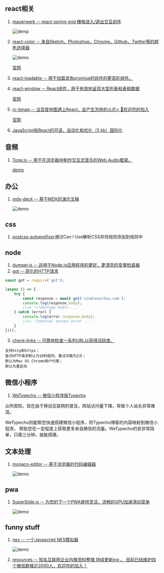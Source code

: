 ## react相关
1. [mauerwerk -- react-spring grid 栅格进入/退出交互组件](https://github.com/drcmda/mauerwerk)

    ![demp](https://github.com/drcmda/mauerwerk/raw/master/assets/grid.gif)
2. [react-color -- 来自Sketch，Photoshop，Chrome，Github，Twitter等的颜色选择器](https://github.com/casesandberg/react-color)

    ![demo](https://camo.githubusercontent.com/cf6a12e93cfa2e84b49f1cc4343f5f509c5ff54c/68747470733a2f2f6d656469612e67697068792e636f6d2f6d656469612f32364666676754353371453330344377452f67697068792e676966)

    [官网](http://casesandberg.github.io/react-color/)
3. [react-loadable -- 用于加载具有promise的组件的更高阶组件。](https://github.com/jamiebuilds/react-loadable)
4. [react-window -- React组件，用于有效地呈现大型列表和表格数据](https://github.com/bvaughn/react-window)

    [官网](https://react-window.now.sh/#/examples/list/fixed-size)
5. [rc-bmap -- 当百度地图遇上React，会产生怎样的火花🔥 🎉欢迎您的加入](https://github.com/jser-club/rc-bmap)

	[官网](https://bmap.jser-club.com/)
6. [JavaScript和React的可读，自动化和优化（5 kb）国际化](https://github.com/lingui/js-lingui)
## 音频
1. [Tone.js -- 用于在浏览器中制作交互式音乐的Web Audio框架。](https://github.com/Tonejs/Tone.js)

    [demo](https://tonejs.github.io/demos)
## 办公
1. [mdx-deck -- 基于MDX的演示文稿](https://github.com/jxnblk/mdx-deck)

    ![demo](https://camo.githubusercontent.com/c12c8d143a3509f9aa6fde5629ea0c7f78e68437/68747470733a2f2f73332e616d617a6f6e6177732e636f6d2f6a786e626c6b2f6d64782d6465636b2e676966)
## css
1. [postcss-autoprefixer](https://github.com/postcss/autoprefixer)通过Can I Use解析CSS并将规则添加到规则中
## node
1. [dumper.js -- 适用于Node.js应用程序的更好，更漂亮的变量检查器](https://github.com/zeeshanu/dumper.js)
2. [got -- 简化的HTTP请求](https://github.com/sindresorhus/got)
```js
const got = require('got');

(async () => {
	try {
		const response = await got('sindresorhus.com');
		console.log(response.body);
		//=> '<!doctype html> ...'
	} catch (error) {
		console.log(error.response.body);
		//=> 'Internal server error ...'
	}
})();
```
3. [check-links -- 可靠地检查一系列URL以获得活跃度。](https://github.com/transitive-bullshit/check-links)
```
支持http和https；
每次HTTP请求默认为10秒超时，重试次数为2次；
默认为Mac OS Chrome用户代理；
默认为重定向
```
## 微信小程序
1. [WeTypecho -- 微信小程序版Typecho ](https://github.com/MingliangLu/WeTypecho)

众所周知，现在由于移动互联网的普及，网站访问量下降，导致个人站长非常难混。

WeTypecho则能帮您快速搭建微信小程序，将Typecho博客的内容映射到微信小程序。 帮助您在一定程度上获取更多来自微信的流量。WeTypecho的安非常简单，只需三分钟，就能搭建。

## 文本处理
1. [monaco-editor -- 基于浏览器的代码编辑器](https://github.com/Microsoft/monaco-editor)

	![demo](https://cloud.githubusercontent.com/assets/5047891/19600675/5eaae9e6-97a6-11e6-97ad-93903167d8ba.png)
## pwa
1. [SuperSlide.js -- 为您的下一个PWA提供灵活，流畅的GPU加速滑动菜单](https://github.com/osrec/SuperSlide.js)

	![demo](https://github.com/osrec/SuperSlide.js/raw/master/gifs/demo.gif)
## funny stuff
1. [nes -- 一个Javascript NES模拟器](https://github.com/fredericcambon/nes)

    ![demo](https://camo.githubusercontent.com/7545e51acb21557e1a37856f45ab7f01da83d4e0/68747470733a2f2f692e696d6775722e636f6d2f7a6d39626a474e6c2e706e67)
2. [resources -- 知名互联网企业内推资料整理 持续更新ing 。 目前已经维护四个微信群接近2000人，欢迎你的加入！](https://github.com/BestDingSheng/resources)